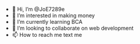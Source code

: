 - 👋 Hi, I’m @JoE7289e
- 👀 I’m interested in making money
- 🌱 I’m currently learning BCA
- 💞️ I’m looking to collaborate on web development
- 📫 How to reach me text me

<!---
JoE7289e/JoE7289e is a ✨ special ✨ repository because its `README.md` (this file) appears on your GitHub profile.
You can click the Preview link to take a look at your changes.
--->
